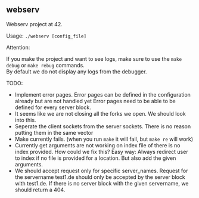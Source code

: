 ## webserv

Webserv project at 42.

Usage: `./webserv [config_file]`

Attention:   

If you make the project and want to see logs, make sure to use the `make debug` or `make rebug` commands.   
By default we do not display any logs from the debugger.

TODO:

- Implement error pages. Error pages can be defined in the configuration already but are not handled yet Error pages need to be able to be defined for every server block.
- It seems like we are not closing all the forks we open. We should look into this.
- Seperate the client sockets from the server sockets. There is no reason putting them in the same vector
- Make currently fails. (when you run `make` it will fail, but `make re` will work)
- Currently get arguments are not working on index file of there is no index provided. How could we fix this?
	Easy way: Always redirect user to index if no file is provided for a location. But also add the  given arguments.
- We should accept request only for specific server_names. Request for the servername test1.de should only be accepted by the server block with test1.de. If there is no server block with the given servername, we should return a 404.